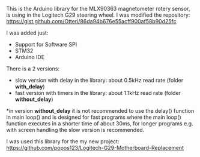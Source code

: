 This is the Arduino library for the MLX90363 magnetometer rotery sensor, is using in the Logitech G29 steering wheel.
I was modified the repository:
https://gist.github.com/Otteri/86da94b676e55acff900af58b90d25fc

I was added just:
- Support for Software SPI
- STM32
- Arduino IDE

There is a 2 versions:
- slow version with delay in the library: about 0.5kHz read rate (folder **with_delay**)
- fast version with timers in the library: about 1.1kHz read rate (folder **without_delay**)

*in version **without_delay** it is not recommended to use the delay() function in main loop() and is designed for fast programs where the main loop() function executes in a shorter time of about 30ms, for longer programs e.g. with screen handling the slow version is recommended.

I was used this library for the my new project:
https://github.com/popos123/Logitech-G29-Motherboard-Replacement
